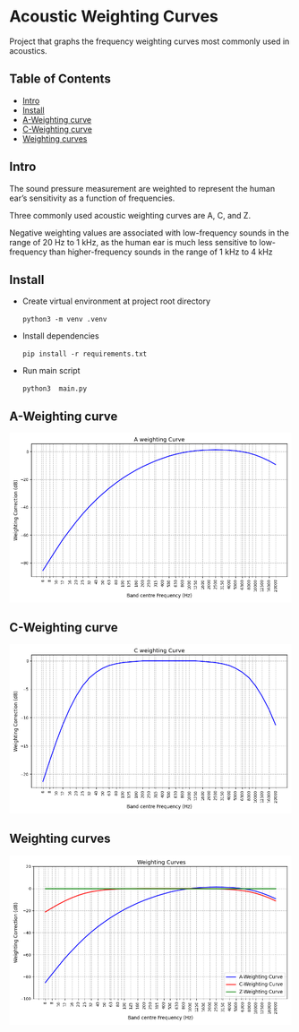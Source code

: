 <h1> Acoustic Weighting Curves </h1>

Project that graphs the frequency weighting curves most commonly used in acoustics.

<h2> Table of Contents</h2>

- [Intro](#intro)
- [Install](#install)
- [A-Weighting curve](#a-weighting-curve)
- [C-Weighting curve](#c-weighting-curve)
- [Weighting curves](#weighting-curves)

## Intro

The sound pressure measurement are weighted to represent the human ear’s sensitivity as a function of frequencies. 

Three commonly used acoustic weighting curves are A, C, and Z.

Negative weighting values are associated with low-frequency sounds in the range of 20 Hz to 1 kHz, as the human ear is much less sensitive to low-frequency than higher-frequency sounds in the range of 1 kHz to 4 kHz

## Install

- Create virtual environment at project root directory

  `python3 -m venv .venv`

- Install dependencies

  `pip install -r requirements.txt`

- Run main script

  `python3  main.py`

## A-Weighting curve

<img src="./figures/a_weighting_curve.png" alt="A-Weighting curve image"/>

## C-Weighting curve

<img src="./figures/c_weighting_curve.png" alt="C-Weighting curve image"/>

## Weighting curves

<img src="./figures/weighting_curves.png" alt="Weighting curves image"/>